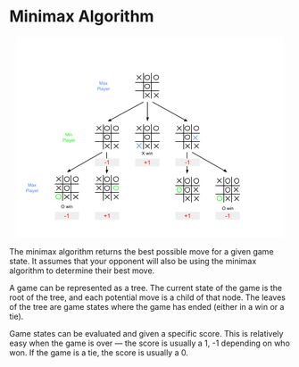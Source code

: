 # Minimax Algorithm

<p align="center">
  <img width="480" height="360" src="images\Minimax.png">
</p>

The minimax algorithm returns the best possible move for a given game state. It assumes that your opponent will also be using the minimax algorithm to determine their best move.

A game can be represented as a tree. The current state of the game is the root of the tree, and each potential move is a child of that node. The leaves of the tree are game states where the game has ended (either in a win or a tie).

Game states can be evaluated and given a specific score. This is relatively easy when the game is over — the score is usually a 1, -1 depending on who won. If the game is a tie, the score is usually a 0.
